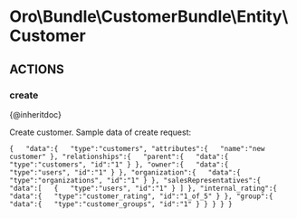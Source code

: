 # Oro\Bundle\CustomerBundle\Entity\Customer

## ACTIONS  

### create

{@inheritdoc}

Create customer.
Sample data of create request:

`{  
    "data":{  
       "type":"customers",
       "attributes":{  
          "name":"new customer"
       },
       "relationships":{  
          "parent":{  
             "data":{  
                "type":"customers",
                "id":"1"
             }
          },
          "owner":{  
             "data":{  
                "type":"users",
                "id":"1"
             }
          },
          "organization":{  
             "data":{  
                "type":"organizations",
                "id":"1"
             }
          },
          "salesRepresentatives":{  
             "data":[  
                {  
                   "type":"users",
                   "id":"1"
                }
             ]
          },
          "internal_rating":{  
             "data":{  
                "type":"customer_rating",
                "id":"1_of_5"
             }
          },
          "group":{  
             "data":{  
                "type":"customer_groups",
                "id":"1"
             }
          }
       }
    }
 }`